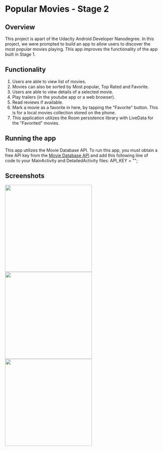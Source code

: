 # Popular Movies - Stage 2

## Overview
This project is apart of the Udacity Android Developer Nanodegree. In this project, we were prompted to build an app to allow users to discover the most popular movies playing. This app improves the functionality of the app built in Stage 1.

## Functionality
1. Users are able to view list of movies.
2. Movies can also be sorted by Most popular, Top Rated and Favorite.
3. Users are able to view details of a selected movie.
4. Play trailers (in the youtube app or a web browser).
5. Read reviews if available.
6. Mark a movie as a favorite in here, by tapping the "Favorite" button. This is for a local movies collection stored on the phone.
7. This application utilizes the Room persistence library with LiveData for the "Favorited" movies.

## Running the app
This app utilizes the Movie Database API. To run this app, you must obtain a free API key from the [Movie Database API](https://developers.themoviedb.org/) and add this following line of code to your MainActivity and DetailedActivity files:
API_KEY = "";

## Screenshots
<img src="https://github.com/akash-starvin/PopularMovies/blob/master/Screenshots/Screenshot_main_list.jpg" width="285"/> <img src="https://github.com/akash-starvin/PopularMovies/blob/master/Screenshots/Screenshot_sort.jpg" width="285"/> <img src="https://github.com/akash-starvin/PopularMovies/blob/master/Screenshots/Screenshot_deatil.jpg" width="285"/>
